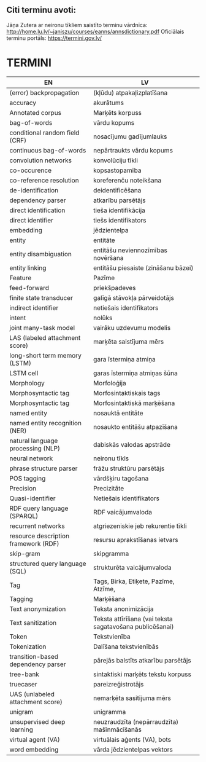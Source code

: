 ## Citi terminu avoti:
Jāņa Zutera ar neironu tīkliem saistīto terminu vārdnīca:  
http://home.lu.lv/~janiszu/courses/eanns/annsdictionary.pdf
Oficiālais terminu portāls:
https://termini.gov.lv/


# TERMINI
EN | LV
--- | ---
(error) backpropagation | (kļūdu) atpakaļizplatīšana
accuracy | akurātums
Annotated corpus | Marķēts korpuss
bag-of-words | vārdu kopums
conditional random field (CRF) | nosacījumu gadījumlauks
continuous bag-of-words | nepārtraukts vārdu kopums
convolution networks | konvolūciju tīkli
co-occurence | kopsastopamība
co-reference resolution | koreferenču noteikšana
de-identification | deidentificēšana
dependency parser | atkarību parsētājs
direct identification | tieša identifikācija
direct identifier | tiešs identifikators
embedding | jēdzientelpa
entity | entitāte
entity disambiguation | entitāšu neviennozīmības novēršana
entity linking | entitāšu piesaiste (zināšanu bāzei)
Feature | Pazīme
feed-forward |  priekšpadeves
finite state transducer | galīgā stāvokļa pārveidotājs
indirect identifier | netiešais identifikators
intent | nolūks
joint many-task model | vairāku uzdevumu modelis
LAS (labeled attachment score) | marķēta saistījuma mērs
long-short term memory (LSTM) | gara īstermiņa atmiņa
LSTM cell | garas īstermiņa atmiņas šūna
Morphology | Morfoloģija
Morphosyntactic tag | Morfosintaktiskais tags
Morphosyntactic tag | Morfosintaktiskā marķēšana
named entity | nosauktā entitāte
named entity recognition (NER) | nosaukto entitāšu atpazīšana
natural language processing (NLP) | dabiskās valodas apstrāde
neural network | neironu tīkls
phrase structure parser | frāžu struktūru parsētājs
POS tagging | vārdšķiru tagošana
Precision | Precizitāte
Quasi-identifier | Netiešais identifikators
RDF query language (SPARQL) | RDF vaicājumvaloda
recurrent networks | atgriezeniskie jeb rekurentie tīkli
resource description framework (RDF) | resursu aprakstīšanas ietvars
skip-gram | skipgramma
structured query language (SQL) | strukturēta vaicājumvaloda
Tag | Tags, Birka, Etiķete, Pazīme, Atzīme, 
Tagging | Marķēšana
Text anonymization | Teksta anonimizācija
Text sanitization | Teksta attīrīšana (vai teksta sagatavošana publicēšanai)
Token | Tekstvienība
Tokenization | Dalīšana tekstvienībās
transition-based dependency parser | pārejās balstīts atkarību parsētājs
tree-bank | sintaktiski marķēts tekstu korpuss
truecaser | pareizreģistrotājs
UAS (unlabeled attachment score) | nemarķēta sasitījuma mērs
unigram | unigramma
unsupervised deep learning | neuzraudzīta (nepārraudzīta) mašīnmācīšanās
virtual agent (VA) | virtuālais aģents (VA), bots
word embedding | vārda jēdzientelpas vektors

